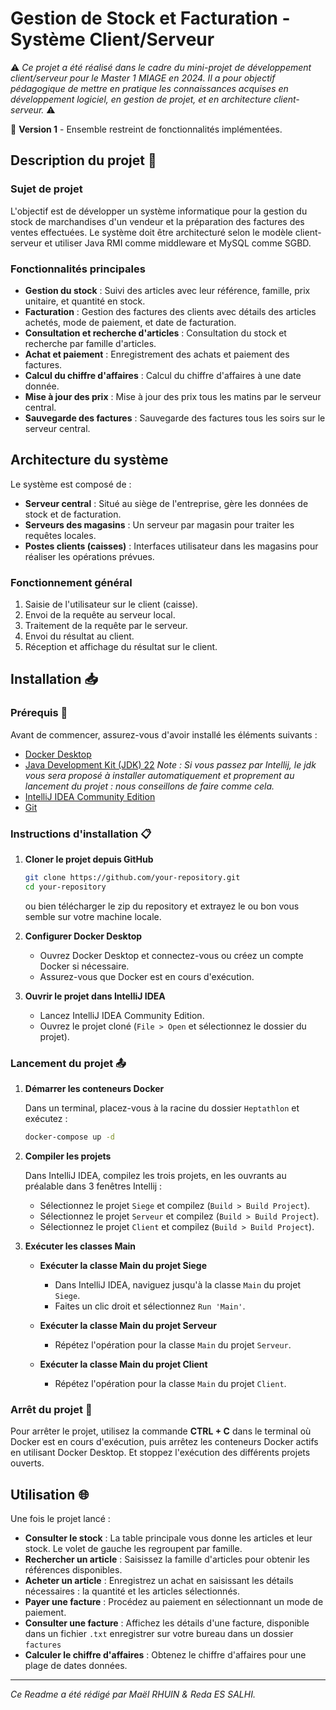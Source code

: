 # Gestion de Stock et Facturation - Système Client/Serveur

⚠️ _Ce projet a été réalisé dans le cadre du mini-projet de développement client/serveur pour le Master 1 MIAGE en 2024. Il a pour objectif pédagogique de mettre en pratique les connaissances acquises en développement logiciel, en gestion de projet, et en architecture client-serveur._ ⚠️

🚧 **Version 1** - Ensemble restreint de fonctionnalités implémentées.

## Description du projet 📁

### Sujet de projet

L'objectif est de développer un système informatique pour la gestion du stock de marchandises d'un vendeur et la préparation des factures des ventes effectuées. Le système doit être architecturé selon le modèle client-serveur et utiliser Java RMI comme middleware et MySQL comme SGBD.

### Fonctionnalités principales

- **Gestion du stock** : Suivi des articles avec leur référence, famille, prix unitaire, et quantité en stock.
- **Facturation** : Gestion des factures des clients avec détails des articles achetés, mode de paiement, et date de facturation.
- **Consultation et recherche d'articles** : Consultation du stock et recherche par famille d'articles.
- **Achat et paiement** : Enregistrement des achats et paiement des factures.
- **Calcul du chiffre d'affaires** : Calcul du chiffre d'affaires à une date donnée.
- **Mise à jour des prix** : Mise à jour des prix tous les matins par le serveur central.
- **Sauvegarde des factures** : Sauvegarde des factures tous les soirs sur le serveur central.

## Architecture du système

Le système est composé de :
- **Serveur central** : Situé au siège de l'entreprise, gère les données de stock et de facturation.
- **Serveurs des magasins** : Un serveur par magasin pour traiter les requêtes locales.
- **Postes clients (caisses)** : Interfaces utilisateur dans les magasins pour réaliser les opérations prévues.

### Fonctionnement général

1. Saisie de l'utilisateur sur le client (caisse).
2. Envoi de la requête au serveur local.
3. Traitement de la requête par le serveur.
4. Envoi du résultat au client.
5. Réception et affichage du résultat sur le client.

## Installation 📥

### Prérequis 🚨

Avant de commencer, assurez-vous d'avoir installé les éléments suivants :
- [Docker Desktop](https://desktop.docker.com/win/main/amd64/Docker%20Desktop%20Installer.exe?utm_source=docker&utm_medium=webreferral&utm_campaign=dd-smartbutton&utm_location=module)
- [Java Development Kit (JDK) 22](https://www.oracle.com/java/technologies/downloads/#java22)
  *Note : Si vous passez par Intellij, le jdk vous sera proposé à installer automatiquement et proprement au lancement du projet : nous conseillons de faire comme cela.*
- [IntelliJ IDEA Community Edition](https://www.jetbrains.com/idea/download/)
- [Git](https://git-scm.com/downloads)

### Instructions d'installation 📋

1. **Cloner le projet depuis GitHub**

    ```bash
    git clone https://github.com/your-repository.git
    cd your-repository
    ```
    ou bien télécharger le zip du repository et extrayez le ou bon vous semble sur votre machine locale.

2. **Configurer Docker Desktop**

    - Ouvrez Docker Desktop et connectez-vous ou créez un compte Docker si nécessaire.
    - Assurez-vous que Docker est en cours d'exécution.

3. **Ouvrir le projet dans IntelliJ IDEA**

    - Lancez IntelliJ IDEA Community Edition.
    - Ouvrez le projet cloné (`File > Open` et sélectionnez le dossier du projet).

### Lancement du projet 📤

1. **Démarrer les conteneurs Docker**

    Dans un terminal, placez-vous à la racine du dossier `Heptathlon` et exécutez :

    ```bash
    docker-compose up -d
    ```

2. **Compiler les projets**

    Dans IntelliJ IDEA, compilez les trois projets, en les ouvrants au préalable dans 3 fenêtres Intellij :
    - Sélectionnez le projet `Siege` et compilez (`Build > Build Project`).
    - Sélectionnez le projet `Serveur` et compilez (`Build > Build Project`).
    - Sélectionnez le projet `Client` et compilez (`Build > Build Project`).

3. **Exécuter les classes Main**

    - **Exécuter la classe Main du projet Siege**
      - Dans IntelliJ IDEA, naviguez jusqu'à la classe `Main` du projet `Siege`.
      - Faites un clic droit et sélectionnez `Run 'Main'`.

    - **Exécuter la classe Main du projet Serveur**
      - Répétez l'opération pour la classe `Main` du projet `Serveur`.

    - **Exécuter la classe Main du projet Client**
      - Répétez l'opération pour la classe `Main` du projet `Client`.

### Arrêt du projet 🚫

Pour arrêter le projet, utilisez la commande **CTRL + C** dans le terminal où Docker est en cours d'exécution, puis arrêtez les conteneurs Docker actifs en utilisant Docker Desktop. Et stoppez l'exécution des différents projets ouverts.

## Utilisation 🌐

Une fois le projet lancé :
- **Consulter le stock** : La table principale vous donne les articles et leur stock. Le volet de gauche les regroupent par famille.
- **Rechercher un article** : Saisissez la famille d'articles pour obtenir les références disponibles.
- **Acheter un article** : Enregistrez un achat en saisissant les détails nécessaires : la quantité et les articles sélectionnés.
- **Payer une facture** : Procédez au paiement en sélectionnant un mode de paiement.
- **Consulter une facture** : Affichez les détails d'une facture, disponible dans un fichier `.txt` enregistrer sur votre bureau dans un dossier `factures`
- **Calculer le chiffre d'affaires** : Obtenez le chiffre d'affaires pour une plage de dates données.

---

_Ce Readme a été rédigé par Maël RHUIN & Reda ES SALHI._
